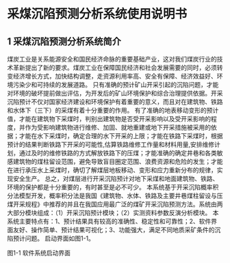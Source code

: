 # 采煤沉陷预测分析系统使用说明书
## 1 采煤沉陷预测分析系统简介
煤炭工业是关系能源安全和国民经济命脉的重要基础产业，这对我们煤炭行业的技术革新提出了新的要求。煤炭工业在保障国民经济和社会发展需要的同时，必须转变经济增长方式，加快结构调整，走资源利用率高、安全有保障、经济效益好、环境污染少和可持续的发展道路。
只有准确的预计矿山开采引起的沉陷问题，才能对环境的破坏提前做出评估，为开发后的矿山环境保护和综合治理提供依据。开采沉陷预计不仅对国家经济建设和环境保护有着重要的意义，而且对在建筑物、铁路和水体下（三下）的采煤有着十分重要的作用。
有了准确的地表移动变形的预计值，才能在建筑物下采煤时，判别出建筑物是否受开采影响以及受开采影响的程度，并作为受影响建筑物进行维修、加固、就地重建或地下开采措施被采用的依据；才能在水下采煤时，确定合理的水下开采的上限；才能在铁路下采煤时，根据预计的结果判断铁路下开采的可能性,估算铁路维修工作量和材料用量,安排维修计划，通过及时的维修铁路的方式解放铁路下的压煤；才能准确的确定井巷和各类敏感建筑物的煤柱留设范围，避免导致盲目圈定范围、浪费资源和危险的发生；才能在进行承压水上采煤时，确切了解煤层地板移动、变形和应力重新分布的规律，实现安全生产。
总之，对煤层进行开采沉陷预计对地下采煤和地面建筑物、铁路、环境的保护都是十分重要的，有时甚至是必不可少。
本系统基于开采沉陷概率积分法模型开发，概率积分法是我国《建筑物、水体、铁路及主要井巷煤柱留设与压煤开采规程》中推荐的并且在我国应用最广泛的煤矿开采沉陷预测方法。系统由两大部分模块组成：（1）开采沉陷预计模块；（2）实测资料参数反演分析模块。
本系统主要特点有：1、预计结果具有较高的准确性、稳定性和可靠性；2、软件界面友好、操作简单、预计结果可视化；3、功能强大，满足不同地质采矿条件的沉陷预计问题。
启动界面如图1-1。
 
图1-1 软件系统启动界面
